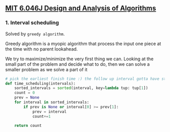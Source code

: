 ## [MIT 6.046J Design and Analysis of Algorithms](https://www.youtube.com/playlist?list=PLUl4u3cNGP6317WaSNfmCvGym2ucw3oGp) <a name="design_and_analysis"></a>

### 1. Interval scheduling
Solved by `greedy algorithm`.

Greedy algorithm is a myopic algorithm that process the input one piece at the time with no parent lookahead. 

We try to maximize/minimize the very first thing we can. Looking at the small part of the problem and decide what to do, then we can solve a smaller problem as we solve a part of it

```python
# pick the earliest finish time :) the follow up interval gotta have start time >= finish time of previous one
def time_scheduling(intervals):
    sorted_intervals = sorted(interval, key=lambda tup: tup[1])
    count = 0
    prev = None
    for interval in sorted_intervals:
        if prev is None or interval[0] >= prev[1]:
            prev = interval
            count+=1

    return count
```





